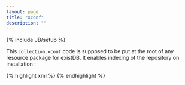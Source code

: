 ```yaml
---
layout: page
title: "Xconf"
description: ""
---
```

{% include JB/setup %}

This `collection.xconf` code is supposed to be put at the root of any resource package for existDB. It enables indexing of the repository on installation :

{% highlight xml %}
<collection xmlns="http://exist-db.org/collection-config/1.0">
    <index xmlns:tei="http://www.tei-c.org/ns/1.0" xmlns:xlink="http://www.w3.org/1999/xlink" xmlns:ti="http://chs.harvard.edu/xmlns/cts">
        <fulltext default="none" attributes="false"/>
        <lucene>
            <analyzer class="org.apache.lucene.analysis.standard.StandardAnalyzer">
                <param name="stopwords" type="org.apache.lucene.analysis.util.CharArraySet"/>
            </analyzer>
            <text qname="tei:div"/>
            <text qname="tei:div1"/>
            <text qname="tei:div2"/>
            <text qname="tei:sp"/>
            <text qname="tei:lg"/>
            <text qname="tei:l"/>
            <text qname="tei:body"/>
            <ignore qname="note"/>
            <ignore qname="tei:note"/>
        </lucene>
        <range>
            <create qname="tei:l" type="xs:string" case="no"/>
            <create qname="tei:div" type="xs:string"/>
            <create qname="tei:div1" type="xs:string"/>
            <create qname="tei:div2" type="xs:string"/>
            <create qname="tei:body" type="xs:string"/>
            <create qname="@n" type="xs:string"/>
        </range>
    </index>
</collection>
{% endhighlight %}